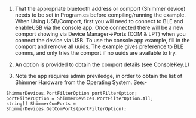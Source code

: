 1) That the appropriate bluetooth address or comport (Shimmer device) needs to be set in Program.cs before compiling/running the example. When Using USB/Comport, first you will need to connect to BLE and enableUSB via the console app. Once connected there will be a new comport showing via Device Manager->Ports (COM & LPT) when you connect the device via USB. To use the console app example, fill in the comport and remove all uuids. The example gives preference to BLE comms, and only tries the comport if no uuids are available to try.

2) An option is provided to obtain the comport details (see ConsoleKey.L)

3) Note the app requires admin previledge, in order to obtain the list of Shimmer Hardware from the Operating System. See:-

```
ShimmerDevices.PortFilterOption portFilterOption;
portFilterOption = ShimmerDevices.PortFilterOption.All;
string[] ShimmerComPorts = ShimmerDevices.GetComPorts(portFilterOption);
```


